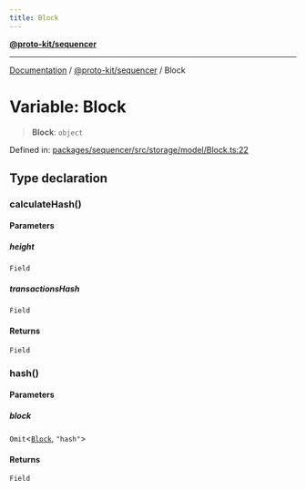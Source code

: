 ```yaml
---
title: Block
---
```


[**@proto-kit/sequencer**](../README.md)

***

[Documentation](../../../README.md) / [@proto-kit/sequencer](../README.md) / Block

# Variable: Block

> **Block**: `object`

Defined in: [packages/sequencer/src/storage/model/Block.ts:22](https://github.com/proto-kit/framework/blob/28efa802e3737fc3b77339148b307ef7246f3ef1/packages/sequencer/src/storage/model/Block.ts#L22)

## Type declaration

### calculateHash()

#### Parameters

##### height

`Field`

##### transactionsHash

`Field`

#### Returns

`Field`

### hash()

#### Parameters

##### block

`Omit`\<[`Block`](../interfaces/Block.md), `"hash"`\>

#### Returns

`Field`
